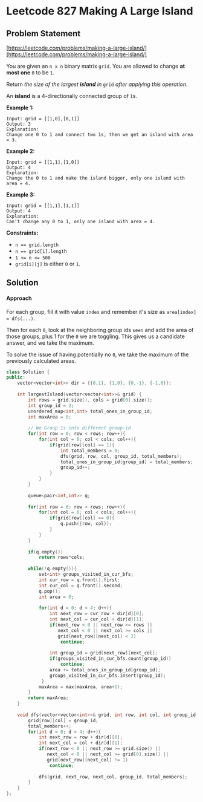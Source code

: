 # Leetcode 827 Making A Large Island

## Problem Statement

[https://leetcode.com/problems/making-a-large-island/](https://leetcode.com/problems/making-a-large-island/)

You are given an `n x n` binary matrix `grid`. You are allowed to change **at most one** `0` to be `1`.

Return _the size of the largest **island** in_ `grid` _after applying this operation_.

An **island** is a 4-directionally connected group of `1`s.

**Example 1:**

```text
Input: grid = [[1,0],[0,1]]
Output: 3
Explanation: 
Change one 0 to 1 and connect two 1s, then we get an island with area = 3.
```

**Example 2:**

```text
Input: grid = [[1,1],[1,0]]
Output: 4
Explanation: 
Change the 0 to 1 and make the island bigger, only one island with area = 4.
```

**Example 3:**

```text
Input: grid = [[1,1],[1,1]]
Output: 4
Explanation: 
Can't change any 0 to 1, only one island with area = 4.
```

**Constraints:**

* `n == grid.length`
* `n == grid[i].length`
* `1 <= n <= 500`
* `grid[i][j]` is either `0` or `1`.

## Solution

#### Approach

For each group, fill it with value `index` and remember it's size as `area[index] = dfs(...)`.

Then for each `0`, look at the neighboring group ids `seen` and add the area of those groups, plus 1 for the `0` we are toggling. This gives us a candidate answer, and we take the maximum.

To solve the issue of having potentially no `0`, we take the maximum of the previously calculated areas.

```cpp
class Solution {
public:
    vector<vector<int>> dir = {{0,1}, {1,0}, {0,-1}, {-1,0}};
    
    int largestIsland(vector<vector<int>>& grid) {
        int rows = grid.size(), cols = grid[0].size();
        int group_id = 2;
        unordered_map<int,int> total_ones_in_group_id;
        int maxArea = 0;
        
        // We Group 1s into different group-id
        for(int row = 0; row < rows; row++){
            for(int col = 0; col < cols; col++){
                if(grid[row][col] == 1){
                    int total_members = 0;
                    dfs(grid, row, col, group_id, total_members);
                    total_ones_in_group_id[group_id] = total_members;
                    group_id++;
                }
            }
        }
        
        queue<pair<int,int>> q;
        
        for(int row = 0; row < rows; row++){
            for(int col = 0; col < cols; col++){
                if(grid[row][col] == 0){
                    q.push({row, col});
                }
            }
        }
    
        if(q.empty()) 
            return rows*cols;
        
        while(!q.empty()){
            set<int> groups_visited_in_cur_bfs;
            int cur_row = q.front().first;
            int cur_col = q.front().second;
            q.pop();
            int area = 0;
            
            for(int d = 0; d < 4; d++){
                int next_row = cur_row + dir[d][0];
                int next_col = cur_col + dir[d][1];
                if(next_row < 0 || next_row >= rows || 
                   next_col < 0 || next_col >= cols || 
                   grid[next_row][next_col] < 2) 
                    continue;
                
                int group_id = grid[next_row][next_col];
                if(groups_visited_in_cur_bfs.count(group_id)) 
                    continue;
                area += total_ones_in_group_id[group_id];
                groups_visited_in_cur_bfs.insert(group_id);
             }
            maxArea = max(maxArea, area+1);
        }
        return maxArea;
    }
    
    void dfs(vector<vector<int>>& grid, int row, int col, int group_id, int &total_members){
        grid[row][col] = group_id;
        total_members++;
        for(int d = 0; d < 4; d++){
            int next_row = row + dir[d][0];
            int next_col = col + dir[d][1];
            if(next_row < 0 || next_row >= grid.size() || 
               next_col < 0 || next_col >= grid[0].size() || 
               grid[next_row][next_col] != 1) 
                continue;
            
            dfs(grid, next_row, next_col, group_id, total_members);
        }
    } 
};
```

